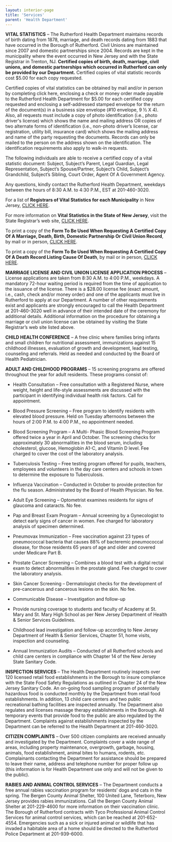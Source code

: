 ```yaml
---
layout: interior-page
title: 'Services'
parent: 'Health Department'
---
```


**VITAL STATISTICS** – The Rutherford Health Department maintains records of birth dating from 1878, marriage, and death records dating from 1883 that have occurred in the Borough of Rutherford. Civil Unions are maintained since 2007 and domestic partnerships since 2004. Records are kept in the municipality where the event occurred in New Jersey and with the State Registrar in Trenton, NJ. **Certified copies of birth, death, marriage, civil unions, and domestic partnerships which occurred in Rutherford can only be provided by our Department.** Certified copies of vital statistic records cost $5.00 for each copy requested.

Certified copies of vital statistics can be obtained by mail and/or in person by completing click here, enclosing a check or money order made payable to the Rutherford Health Department for $5.00 for each certified copy requested and enclosing a self-addressed stamped envelope for the return of the document(s) in a business size envelope (#10 envelope, 9 ½ X 4). Also, all requests must include a copy of photo identification (i.e., photo driver's license) which shows the name and mailing address OR copies of two alternate forms of identification (i.e., non-photo driver’s license, car registration, utility bill, insurance card) which shows the mailing address and name of the party requesting the documents. Records can only be mailed to the person on the address shown on the identification. The identification requirements also apply to walk-in requests.

The following individuals are able to receive a certified copy of a vital statistic document: Subject, Subject’s Parent, Legal Guardian, Legal Representation, Subject’s Spouse/Partner, Subject’s Child, Subject’s Grandchild, Subject’s Sibling, Court Order, Agent Of A Government Agency.

Any questions, kindly contact the Rutherford Health Department, weekdays between the hours of 8:30 A.M. to 4:30 P.M., EST at 201-460-3020.

For a list of **Registrars of Vital Statistics for each Municipality** in New Jersey, [CLICK HERE](https://storage.googleapis.com/static.rutherford-nj.com/health/vital%20stat%20form%20reg%2037.pdf).

For more information on **Vital Statistics in the State of New Jersey**, visit the State Registrar’s web site, [CLICK HERE](http://www.state.nj.us/health/vital/index.shtml).

To print a copy of the **Form To Be Used When Requesting A Certified Copy Of A Marriage, Death, Birth, Domestic Partnership Or Civil Union Record**, by mail or in person, [CLICK HERE](http://static.rutherford-nj.com/health/HealthDept%20Records%20Request.pdf). 

To print a copy of the **Form To Be Used When Requesting A Certified Copy Of A Death Record Listing Cause Of Death**, by mail or in person, [CLICK HERE](http://static.rutherford-nj.com/health/NJDOH_CauseOfDeathAuthorization.pdf). 

**MARRIAGE LICENSE AND CIVIL UNION LICENSE APPLICATION PROCESS**  – License applications are taken from 8:30 A.M. to 4:00 P.M., weekdays. A mandatory 72-hour waiting period is required from the time of application to the issuance of the license. There is a $28.00 license fee (exact amount, i.e., cash, check and/or money order) and one of the applicants must live in Rutherford to apply at our Department.  A number of other requirements exist and applicants are strongly encouraged to call the Health Department at 201-460-3020 well in advance of their intended date of the ceremony for additional details. Additional information on the procedure for obtaining a marriage or civil union license can be obtained by visiting the State Registrar’s web site listed above. 

**CHILD HEALTH CONFERENCE** – A free clinic where families bring infants and small children for nutritional assessment, immunizations against 15  childhood illnesses, evaluation of growth and development, lead testing, counseling and referrals. Held as needed and conducted by the Board of Health Pediatrician.

**ADULT AND CHILDHOOD PROGRAMS** – 15 screening programs are offered throughout the year for adult residents. These programs consist of:
* Health Consultation – Free consultation with a Registered Nurse, where weight, height and life-style assessments are discussed with the participant in identifying individual health risk factors. Call for appointment.

* Blood Pressure Screening – Free program to identify residents with elevated blood pressure. Held on Tuesday afternoons between the hours of 2:00 P.M. to 4:00 P.M., no appointment needed.

* Blood Screening Program – A Multi- Phasic Blood Screening Program offered twice a year in April and October. The screening checks for approximately 30 abnormalities in the blood serum, including cholesterol, glucose, Hemoglobin A1-C, and Vitamin D level. Fee charged to cover the cost of the laboratory analysis.

* Tuberculosis Testing – Free testing program offered for pupils, teachers, employees and volunteers in the day care centers and schools in town to determine the exposure to Tuberculosis.

* Influenza Vaccination – Conducted in October to provide protection for the flu season. Administrated by the Board of Health Physician. No fee.

* Adult Eye Screening – Optometrist examines residents for signs of glaucoma and cataracts. No fee.

* Pap and Breast Exam Program – Annual screening by a Gynecologist to detect early signs of cancer in women. Fee charged for laboratory analysis of specimen determined.

* Pneumovax Immunization – Free vaccination against 23 types of pneumococcal bacteria that causes 88% of bacteremic pneumococcal disease, for those residents 65 years of age and older and covered under Medicare Part B.

* Prostate Cancer Screening – Combines a blood test with a digital rectal exam to detect abnormalities in the prostate gland. Fee charged to cover the laboratory analysis.

* Skin Cancer Screening – Dermatologist checks for the development of pre-cancerous and cancerous lesions on the skin. No fee.

* Communicable Disease – Investigation and follow-up

* Provide nursing coverage to students and faculty of Academy at St. Mary and St. Mary High School as per New Jersey Department of Health & Senior Services Guidelines.

* Childhood lead investigation and follow-up according to New Jersey Department of Health & Senior Services, Chapter 51, home visits, inspection and counseling.

* Annual Immunization Audits – Conducted of all Rutherford schools and child care centers in compliance with Chapter 14 of the New Jersey State Sanitary Code.

**INSPECTION SERVICES** – The Health Department routinely inspects over 120 licensed retail food establishments in the Borough to insure compliance with the State Food Safety Regulations as outlined in Chapter 24 of the New Jersey Sanitary Code. An on-going food sampling program of potentially hazardous food is conducted monthly by the Department from retail food establishments. In addition, 13 child care centers and two public recreational bathing facilities are inspected annually. The Department also regulates and licenses massage therapy establishments in the Borough. All temporary events that provide food to the public are also regulated by the Department. Complaints against establishments inspected by the Department can be referred to the Health Department at 201-460-3020.

**CITIZEN COMPLAINTS** – Over 500 citizen complaints are received annually and investigated by the Department. Complaints cover a wide range of areas, including property maintenance, overgrowth, garbage, housing, animals, food establishment, animal bites to humans, rodents, etc. Complainants contacting the Department for assistance should be prepared to leave their name, address and telephone number for proper follow up (this information is for  Health Department use only and will not be given to the public).

**RABIES AND ANIMAL CONTROL SERVICES** – The Department conducts a free annual rabies vaccination program for residents’ dogs and cats in the spring. The Bergen County Animal Shelter, 100 United Lane, Teterboro, New Jersey provides rabies immunizations. Call the Bergen County Animal Shelter at 201-229-4600 for more information on their vaccination clinic. The Borough of Rutherford contracts with Tyco Professional Animal Control Services for animal control services, which can be reached at 201-652-4554. Emergencies such as a sick or injured animal or wildlife that has invaded a habitable area of a home should be directed to the Rutherford Police Department at 201-939-6000.
